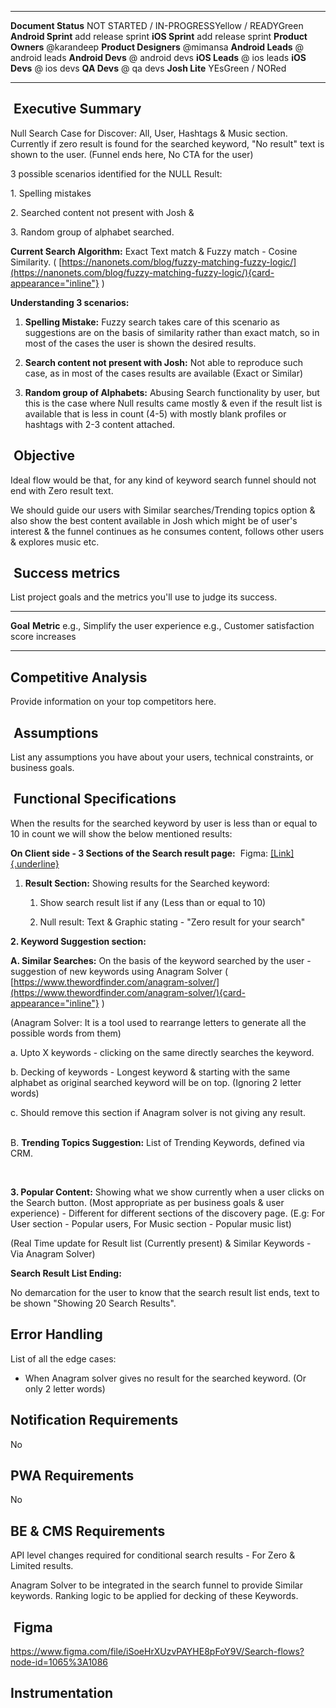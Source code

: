   ----------------------- ----------------------------------------------
  **Document Status**     NOT STARTED / IN-PROGRESSYellow / READYGreen
  **Android Sprint**      add release sprint
  **iOS Sprint**          add release sprint
  **Product Owners**      \@karandeep
  **Product Designers**   \@mimansa
  **Android Leads**       @ android leads
  **Android Devs**        @ android devs
  **iOS Leads**           @ ios leads
  **iOS Devs**            @ ios devs
  **QA Devs**             @ qa devs
  **Josh Lite**           YEsGreen / NORed
  ----------------------- ----------------------------------------------

##  Executive Summary

Null Search Case for Discover: All, User, Hashtags & Music section.
Currently if zero result is found for the searched keyword, "No result"
text is shown to the user. (Funnel ends here, No CTA for the user)

3 possible scenarios identified for the NULL Result:

1\. Spelling mistakes

2\. Searched content not present with Josh &

3\. Random group of alphabet searched.

**Current Search Algorithm:** Exact Text match & Fuzzy match - Cosine
Similarity. (
[https://nanonets.com/blog/fuzzy-matching-fuzzy-logic/](https://nanonets.com/blog/fuzzy-matching-fuzzy-logic/){card-appearance="inline"}
)

**Understanding 3 scenarios:**

1.  **Spelling Mistake:** Fuzzy search takes care of this scenario as
    suggestions are on the basis of similarity rather than exact match,
    so in most of the cases the user is shown the desired results.

2.  **Search content not present with Josh:** Not able to reproduce such
    case, as in most of the cases results are available (Exact or
    Similar)

3.  **Random group of Alphabets:** Abusing Search functionality by user,
    but this is the case where Null results came mostly & even if the
    result list is available that is less in count (4-5) with mostly
    blank profiles or hashtags with 2-3 content attached.

##  Objective

Ideal flow would be that, for any kind of keyword search funnel should
not end with Zero result text. 

We should guide our users with Similar searches/Trending topics option &
also show the best content available in Josh which might be of user's
interest & the funnel continues as he consumes content, follows other
users & explores music etc.

##  Success metrics

List project goals and the metrics you\'ll use to judge its success.

  ------------------------------------ ---------------------------------------------
  **Goal**                             **Metric**
  e.g., Simplify the user experience   e.g., Customer satisfaction score increases
                                       
  ------------------------------------ ---------------------------------------------

## Competitive Analysis

Provide information on your top competitors here.

##  Assumptions

List any assumptions you have about your users, technical constraints,
or business goals.

##  Functional Specifications

When the results for the searched keyword by user is less than or equal
to 10 in count we will show the below mentioned results: 

**On Client side - 3 Sections of the Search result page:**  Figma:
[[Link]{.underline}](https://www.figma.com/file/iSoeHrXUzvPAYHE8pFoY9V/Search-flows?node-id=1065%3A1086)

1.  **Result Section:** Showing results for the Searched keyword:

    1.  Show search result list if any (Less than or equal to 10) 

    2.  Null result: Text & Graphic stating - "Zero result for your
        search"

**2. Keyword Suggestion section:** 

**A. Similar Searches:** On the basis of the keyword searched by the
user - suggestion of new keywords using Anagram Solver (
[https://www.thewordfinder.com/anagram-solver/](https://www.thewordfinder.com/anagram-solver/){card-appearance="inline"}
) 

(Anagram Solver: It is a tool used to rearrange letters to generate all
the possible words from them)

a\. Upto X keywords - clicking on the same directly searches the
keyword.

b\. Decking of keywords - Longest keyword & starting with the same
alphabet as original searched keyword will be on top. (Ignoring 2 letter
words)

c\. Should remove this section if Anagram solver is not giving any
result.

\
B. **Trending Topics Suggestion:** List of Trending Keywords, defined
via CRM. 

       

**3. Popular Content:** Showing what we show currently when a user
clicks on the Search button. (Most appropriate as per business goals &
user experience) - Different for different sections of the discovery
page. (E.g: For User section - Popular users, For Music section -
Popular music list)

(Real Time update for Result list (Currently present) & Similar
Keywords - Via Anagram Solver)

**Search Result List Ending:**

No demarcation for the user to know that the search result list ends,
text to be shown "Showing 20 Search Results".

## Error Handling

List of all the edge cases:

- When Anagram solver gives no result for the searched keyword. (Or only
  2 letter words)

## Notification Requirements

No

## PWA Requirements

No

## BE & CMS Requirements

API level changes required for conditional search results - For Zero &
Limited results.

Anagram Solver to be integrated in the search funnel to provide Similar
keywords. Ranking logic to be applied for decking of these Keywords.

##  Figma

https://www.figma.com/file/iSoeHrXUzvPAYHE8pFoY9V/Search-flows?node-id=1065%3A1086

## Instrumentation
